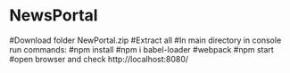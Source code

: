 # NewsPortal
#Download folder NewPortal.zip
#Extract all
#In main directory in console run commands:
   #npm install
   #npm i babel-loader
   #webpack
   #npm start
   #open browser and check http://localhost:8080/
